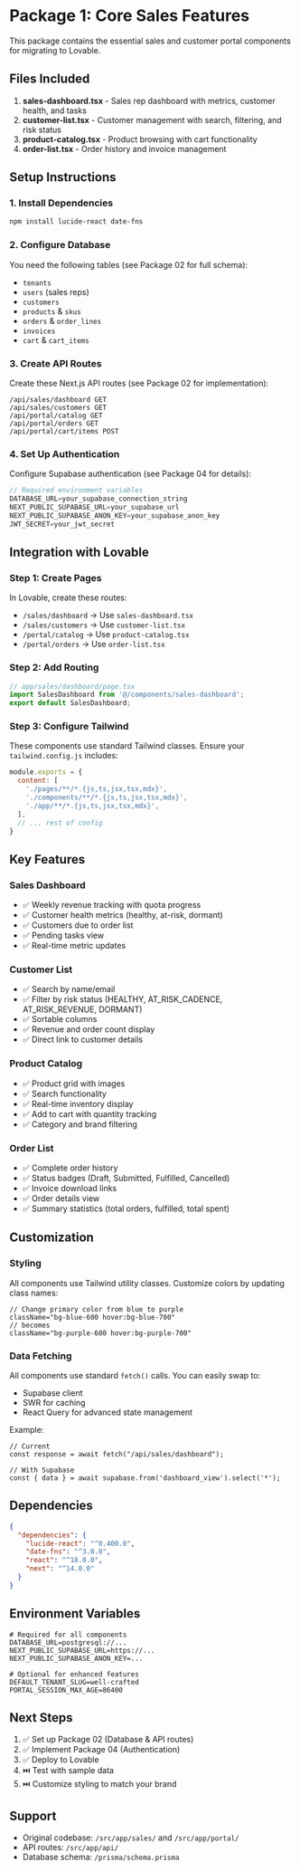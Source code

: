 # Package 1: Core Sales Features

This package contains the essential sales and customer portal components for migrating to Lovable.

## Files Included

1. **sales-dashboard.tsx** - Sales rep dashboard with metrics, customer health, and tasks
2. **customer-list.tsx** - Customer management with search, filtering, and risk status
3. **product-catalog.tsx** - Product browsing with cart functionality
4. **order-list.tsx** - Order history and invoice management

## Setup Instructions

### 1. Install Dependencies

```bash
npm install lucide-react date-fns
```

### 2. Configure Database

You need the following tables (see Package 02 for full schema):
- `tenants`
- `users` (sales reps)
- `customers`
- `products` & `skus`
- `orders` & `order_lines`
- `invoices`
- `cart` & `cart_items`

### 3. Create API Routes

Create these Next.js API routes (see Package 02 for implementation):

```
/api/sales/dashboard GET
/api/sales/customers GET
/api/portal/catalog GET
/api/portal/orders GET
/api/portal/cart/items POST
```

### 4. Set Up Authentication

Configure Supabase authentication (see Package 04 for details):

```typescript
// Required environment variables
DATABASE_URL=your_supabase_connection_string
NEXT_PUBLIC_SUPABASE_URL=your_supabase_url
NEXT_PUBLIC_SUPABASE_ANON_KEY=your_supabase_anon_key
JWT_SECRET=your_jwt_secret
```

## Integration with Lovable

### Step 1: Create Pages

In Lovable, create these routes:

- `/sales/dashboard` → Use `sales-dashboard.tsx`
- `/sales/customers` → Use `customer-list.tsx`
- `/portal/catalog` → Use `product-catalog.tsx`
- `/portal/orders` → Use `order-list.tsx`

### Step 2: Add Routing

```typescript
// app/sales/dashboard/page.tsx
import SalesDashboard from '@/components/sales-dashboard';
export default SalesDashboard;
```

### Step 3: Configure Tailwind

These components use standard Tailwind classes. Ensure your `tailwind.config.js` includes:

```javascript
module.exports = {
  content: [
    './pages/**/*.{js,ts,jsx,tsx,mdx}',
    './components/**/*.{js,ts,jsx,tsx,mdx}',
    './app/**/*.{js,ts,jsx,tsx,mdx}',
  ],
  // ... rest of config
}
```

## Key Features

### Sales Dashboard
- ✅ Weekly revenue tracking with quota progress
- ✅ Customer health metrics (healthy, at-risk, dormant)
- ✅ Customers due to order list
- ✅ Pending tasks view
- ✅ Real-time metric updates

### Customer List
- ✅ Search by name/email
- ✅ Filter by risk status (HEALTHY, AT_RISK_CADENCE, AT_RISK_REVENUE, DORMANT)
- ✅ Sortable columns
- ✅ Revenue and order count display
- ✅ Direct link to customer details

### Product Catalog
- ✅ Product grid with images
- ✅ Search functionality
- ✅ Real-time inventory display
- ✅ Add to cart with quantity tracking
- ✅ Category and brand filtering

### Order List
- ✅ Complete order history
- ✅ Status badges (Draft, Submitted, Fulfilled, Cancelled)
- ✅ Invoice download links
- ✅ Order details view
- ✅ Summary statistics (total orders, fulfilled, total spent)

## Customization

### Styling
All components use Tailwind utility classes. Customize colors by updating class names:

```tsx
// Change primary color from blue to purple
className="bg-blue-600 hover:bg-blue-700"
// becomes
className="bg-purple-600 hover:bg-purple-700"
```

### Data Fetching
All components use standard `fetch()` calls. You can easily swap to:
- Supabase client
- SWR for caching
- React Query for advanced state management

Example:
```tsx
// Current
const response = await fetch("/api/sales/dashboard");

// With Supabase
const { data } = await supabase.from('dashboard_view').select('*');
```

## Dependencies

```json
{
  "dependencies": {
    "lucide-react": "^0.400.0",
    "date-fns": "^3.0.0",
    "react": "^18.0.0",
    "next": "^14.0.0"
  }
}
```

## Environment Variables

```env
# Required for all components
DATABASE_URL=postgresql://...
NEXT_PUBLIC_SUPABASE_URL=https://...
NEXT_PUBLIC_SUPABASE_ANON_KEY=...

# Optional for enhanced features
DEFAULT_TENANT_SLUG=well-crafted
PORTAL_SESSION_MAX_AGE=86400
```

## Next Steps

1. ✅ Set up Package 02 (Database & API routes)
2. ✅ Implement Package 04 (Authentication)
3. ✅ Deploy to Lovable
4. ⏭️ Test with sample data
5. ⏭️ Customize styling to match your brand

## Support

- Original codebase: `/src/app/sales/` and `/src/app/portal/`
- API routes: `/src/app/api/`
- Database schema: `/prisma/schema.prisma`
